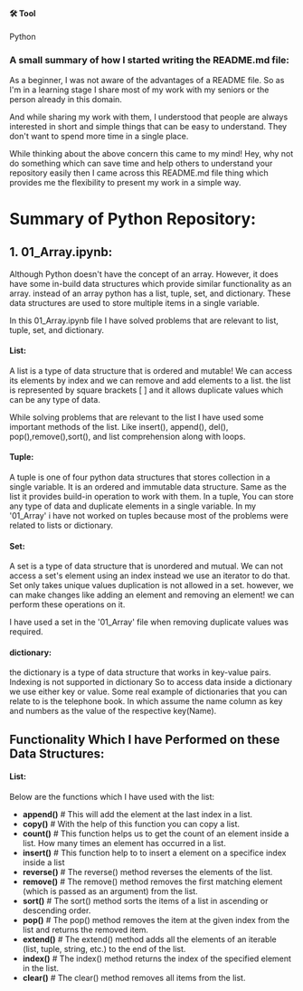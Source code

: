 #### 🛠 Tool
Python


### A small summary of  how I started writing the README.md file:

As a beginner, I was not aware of the advantages of a README file. So as I'm in a learning stage I share most of my work with my seniors or the person already in this domain.

And while sharing my work with them, I understood that people are always interested in short and simple things that can be easy to understand. They don't want to spend more time in a single place.

While thinking about the above concern this came to my mind! Hey, why not do something which can save time and help others to understand your repository easily then I came across this README.md file thing which provides me the flexibility to present my work in a simple way.



# Summary of Python Repository:

## 1. 01_Array.ipynb:
       
Although Python doesn't have the concept of an array. However, it does have some in-build data structures which provide similar functionality as an array.
instead of an array python has a list, tuple, set, and dictionary. These data structures are used to store multiple items in a single variable.

In this 01_Array.ipynb file I have solved problems that are relevant to list, tuple, set, and dictionary. 

#### List: 
A list is a type of data structure that is ordered and mutable! We can access its elements by index and we can remove and add elements to a list. the list is represented by square brackets [ ] and it allows duplicate values which can be any type of data.

While solving problems that are relevant to the list I have used some important methods of the list. Like insert(), append(), del(), pop(),remove(),sort(), and list comprehension along with loops.

#### Tuple:
A tuple is one of four python data structures that stores collection in a single variable. It is an ordered and immutable data structure. Same as the list it provides build-in operation to work with them. In a tuple, You can store any type of data and duplicate elements in a single variable. In my '01_Array' i have not worked on tuples because most of the problems were related to lists or dictionary.

#### Set:
A set is a type of data structure that is unordered and mutual. We can not access a set's element using an index instead we use an iterator to do that. Set only takes unique values duplication is not allowed in a set. however, we can make changes like adding an element and removing an element! we can perform these operations on it.

I have used a set in the '01_Array' file when removing duplicate values was required.

#### dictionary:

the dictionary is a type of data structure that works in key-value pairs. Indexing is not supported in dictionary So to access data inside a dictionary we use either key or value. Some real example of dictionaries that you can relate to is the telephone book. In which assume the name column as key and numbers as the value of the respective key(Name).

## Functionality Which I have Performed on these Data Structures:

#### List:

Below are the functions which I have used with the list:

* **append()**   # This will add the element at the last index in a list.
* **copy()**     # With the help of this function you can copy a list.
* **count()**    # This function helps us to get the count of an element inside a list. How many times an element has occurred in a list.
* **insert()**   # This function help to to insert a element on a specifice index inside a list
* **reverse()**  # The reverse() method reverses the elements of the list.
* **remove()**   # The remove() method removes the first matching element (which is passed as an argument) from the list.
* **sort()**     # The sort() method sorts the items of a list in ascending or descending order.
* **pop()**      # The pop() method removes the item at the given index from the list and returns the removed item.
* **extend()**   # The extend() method adds all the elements of an iterable (list, tuple, string, etc.) to the end of the list.
* **index()**    # The index() method returns the index of the specified element in the list.
* **clear()**    # The clear() method removes all items from the list.
